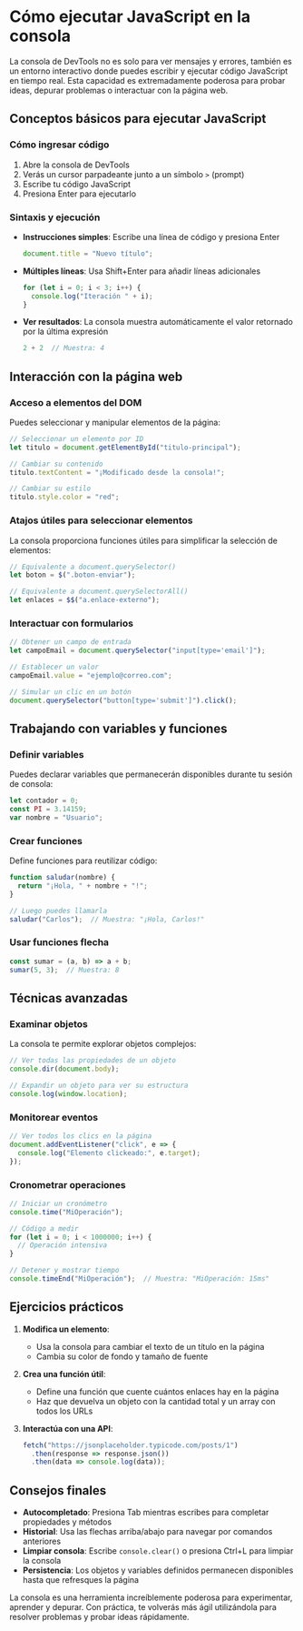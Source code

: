 # Cómo ejecutar JavaScript en la consola

La consola de DevTools no es solo para ver mensajes y errores, también es un entorno interactivo donde puedes escribir y ejecutar código JavaScript en tiempo real. Esta capacidad es extremadamente poderosa para probar ideas, depurar problemas o interactuar con la página web.

## Conceptos básicos para ejecutar JavaScript

### Cómo ingresar código

1. Abre la consola de DevTools
2. Verás un cursor parpadeante junto a un símbolo `>` (prompt)
3. Escribe tu código JavaScript
4. Presiona Enter para ejecutarlo

### Sintaxis y ejecución

- **Instrucciones simples**: Escribe una línea de código y presiona Enter
  ```javascript
  document.title = "Nuevo título";
  ```

- **Múltiples líneas**: Usa Shift+Enter para añadir líneas adicionales
  ```javascript
  for (let i = 0; i < 3; i++) {
    console.log("Iteración " + i);
  }
  ```

- **Ver resultados**: La consola muestra automáticamente el valor retornado por la última expresión
  ```javascript
  2 + 2  // Muestra: 4
  ```

## Interacción con la página web

### Acceso a elementos del DOM

Puedes seleccionar y manipular elementos de la página:

```javascript
// Seleccionar un elemento por ID
let titulo = document.getElementById("titulo-principal");

// Cambiar su contenido
titulo.textContent = "¡Modificado desde la consola!";

// Cambiar su estilo
titulo.style.color = "red";
```

### Atajos útiles para seleccionar elementos

La consola proporciona funciones útiles para simplificar la selección de elementos:

```javascript
// Equivalente a document.querySelector()
let boton = $(".boton-enviar");

// Equivalente a document.querySelectorAll()
let enlaces = $$("a.enlace-externo");
```

### Interactuar con formularios

```javascript
// Obtener un campo de entrada
let campoEmail = document.querySelector("input[type='email']");

// Establecer un valor
campoEmail.value = "ejemplo@correo.com";

// Simular un clic en un botón
document.querySelector("button[type='submit']").click();
```

## Trabajando con variables y funciones

### Definir variables

Puedes declarar variables que permanecerán disponibles durante tu sesión de consola:

```javascript
let contador = 0;
const PI = 3.14159;
var nombre = "Usuario";
```

### Crear funciones

Define funciones para reutilizar código:

```javascript
function saludar(nombre) {
  return "¡Hola, " + nombre + "!";
}

// Luego puedes llamarla
saludar("Carlos");  // Muestra: "¡Hola, Carlos!"
```

### Usar funciones flecha

```javascript
const sumar = (a, b) => a + b;
sumar(5, 3);  // Muestra: 8
```

## Técnicas avanzadas

### Examinar objetos

La consola te permite explorar objetos complejos:

```javascript
// Ver todas las propiedades de un objeto
console.dir(document.body);

// Expandir un objeto para ver su estructura
console.log(window.location);
```

### Monitorear eventos

```javascript
// Ver todos los clics en la página
document.addEventListener("click", e => {
  console.log("Elemento clickeado:", e.target);
});
```

### Cronometrar operaciones

```javascript
// Iniciar un cronómetro
console.time("MiOperación");

// Código a medir
for (let i = 0; i < 1000000; i++) {
  // Operación intensiva
}

// Detener y mostrar tiempo
console.timeEnd("MiOperación");  // Muestra: "MiOperación: 15ms"
```

## Ejercicios prácticos

1. **Modifica un elemento**:
   - Usa la consola para cambiar el texto de un título en la página
   - Cambia su color de fondo y tamaño de fuente

2. **Crea una función útil**:
   - Define una función que cuente cuántos enlaces hay en la página
   - Haz que devuelva un objeto con la cantidad total y un array con todos los URLs

3. **Interactúa con una API**:
   ```javascript
   fetch("https://jsonplaceholder.typicode.com/posts/1")
     .then(response => response.json())
     .then(data => console.log(data));
   ```

## Consejos finales

- **Autocompletado**: Presiona Tab mientras escribes para completar propiedades y métodos
- **Historial**: Usa las flechas arriba/abajo para navegar por comandos anteriores
- **Limpiar consola**: Escribe `console.clear()` o presiona Ctrl+L para limpiar la consola
- **Persistencia**: Los objetos y variables definidos permanecen disponibles hasta que refresques la página

La consola es una herramienta increíblemente poderosa para experimentar, aprender y depurar. Con práctica, te volverás más ágil utilizándola para resolver problemas y probar ideas rápidamente.
